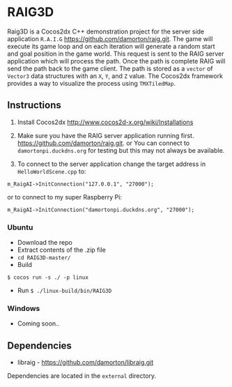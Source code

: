 # RAIG3D
Raig3D is a Cocos2dx C++ demonstration project for the server side application `R.A.I.G` https://github.com/damorton/raig.git. The game will execute its game loop and on each iteration will generate a random start and goal position in the game world. This request is sent to the RAIG server application which will process the path. Once the path is complete RAIG will send the path back to the game client. The path is stored as a `vector` of `Vector3` data structures with an `X`, `Y`, and `Z` value. The Cocos2dx framework provides a way to visualize the process using `TMXTiledMap`.

## Instructions

1. Install Cocos2dx http://www.cocos2d-x.org/wiki/Installations

2. Make sure you have the RAIG server application running first. https://github.com/damorton/raig.git. or You can connect to `damortonpi.duckdns.org` for testing but this may not always be available.

3. To connect to the server application change the target address in `HelloWorldScene.cpp` to:
```
m_RaigAI->InitConnection("127.0.0.1", "27000");
```
or to connect to my super Raspberry Pi:
```
m_RaigAI->InitConnection("damortonpi.duckdns.org", "27000");
```

### Ubuntu 

- Download the repo
- Extract contents of the .zip file
- `cd RAIG3D-master/`
- Build
```
$ cocos run -s ./ -p linux
```
- Run `$ ./linux-build/bin/RAIG3D`

### Windows 

- Coming soon..

## Dependencies

- libraig - https://github.com/damorton/libraig.git

Dependencies are located in the `external` directory.
